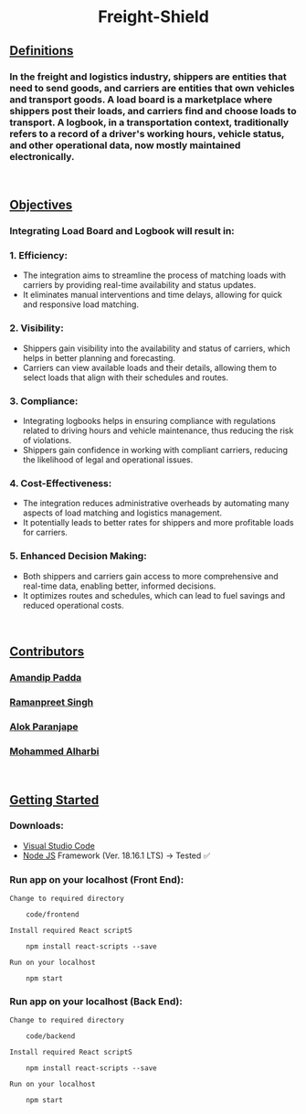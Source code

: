 <div align="center">

# Freight-Shield

</div>

<div><u>

## Definitions

</u></div>

<div>

### In the freight and logistics industry, shippers are entities that need to send goods, and carriers are entities that own vehicles and transport goods. A load board is a marketplace where shippers post their loads, and carriers find and choose loads to transport. A logbook, in a transportation context, traditionally refers to a record of a driver's working hours, vehicle status, and other operational data, now mostly maintained electronically.

</div>

<br>

<div><u>

## Objectives

</u></div>

<div>

### Integrating Load Board and Logbook will result in:
### 1. Efficiency:
- The integration aims to streamline the process of matching loads with carriers by providing real-time availability and status updates.
- It eliminates manual interventions and time delays, allowing for quick and responsive load matching.
### 2. Visibility:
- Shippers gain visibility into the availability and status of carriers, which helps in better planning and forecasting.
- Carriers can view available loads and their details, allowing them to select loads that align with their schedules and routes.
### 3. Compliance:
- Integrating logbooks helps in ensuring compliance with regulations related to driving hours and vehicle maintenance, thus reducing the risk of violations.
- Shippers gain confidence in working with compliant carriers, reducing the likelihood of legal and operational issues.
### 4. Cost-Effectiveness:
- The integration reduces administrative overheads by automating many aspects of load matching and logistics management.
- It potentially leads to better rates for shippers and more profitable loads for carriers.
### 5. Enhanced Decision Making:
- Both shippers and carriers gain access to more comprehensive and real-time data, enabling better, informed decisions.
- It optimizes routes and schedules, which can lead to fuel savings and reduced operational costs. 

</div>

<br>

<div><u>

## Contributors

</u></div>

<div><a href = "https://github.com/BinaryQuBit">

### Amandip Padda

</a></div>

<div><a href = "https://github.com/rsa149">

### Ramanpreet Singh

</a></div>

<div><a href = "">

### Alok Paranjape

</a></div>

<div><a href = "">

### Mohammed Alharbi

</a></div>

<br>

<div><u>

## Getting Started

</u></div>


### Downloads:


- <a href = "https://code.visualstudio.com/download">Visual Studio Code</a>
- <a href = "https://code.visualstudio.com/download">Node JS</a> Framework (Ver. 18.16.1 LTS) -> Tested :white_check_mark:


### Run app on your localhost (Front End):
```Change to required directory```

        code/frontend

```Install required React scriptS```

        npm install react-scripts --save

```Run on your localhost```

        npm start

### Run app on your localhost (Back End):
```Change to required directory```

        code/backend

```Install required React scriptS```

        npm install react-scripts --save

```Run on your localhost```

        npm start